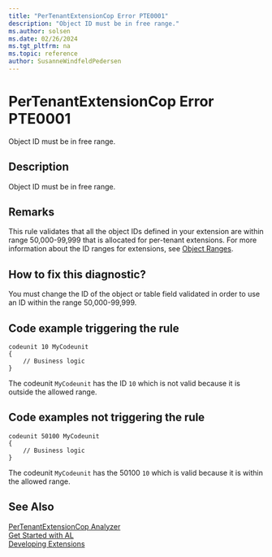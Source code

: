 ```yaml
---
title: "PerTenantExtensionCop Error PTE0001"
description: "Object ID must be in free range."
ms.author: solsen
ms.date: 02/26/2024
ms.tgt_pltfrm: na
ms.topic: reference
author: SusanneWindfeldPedersen
---
```

[//]: # (START>DO_NOT_EDIT)
[//]: # (IMPORTANT:Do not edit any of the content between here and the END>DO_NOT_EDIT.)
[//]: # (Any modifications should be made in the .xml files in the ModernDev repo.)
# PerTenantExtensionCop Error PTE0001
Object ID must be in free range.

## Description
Object ID must be in free range.

[//]: # (IMPORTANT: END>DO_NOT_EDIT)

## Remarks

This rule validates that all the object IDs defined in your extension are within range 50,000-99,999 that is allocated for per-tenant extensions. For more information about the ID ranges for extensions, see [Object Ranges](../devenv-object-ranges.md). 

## How to fix this diagnostic?

You must change the ID of the object or table field validated in order to use an ID within the range 50,000-99,999.

## Code example triggering the rule

```AL
codeunit 10 MyCodeunit
{
    // Business logic
}
```

The codeunit `MyCodeunit` has the ID `10` which is not valid because it is outside the allowed range.

## Code examples not triggering the rule

```AL
codeunit 50100 MyCodeunit
{
    // Business logic
}
```

The codeunit `MyCodeunit` has the 50100 `10` which is valid because it is within the allowed range.

## See Also  
[PerTenantExtensionCop Analyzer](pertenantextensioncop.md)  
[Get Started with AL](../devenv-get-started.md)  
[Developing Extensions](../devenv-dev-overview.md)  